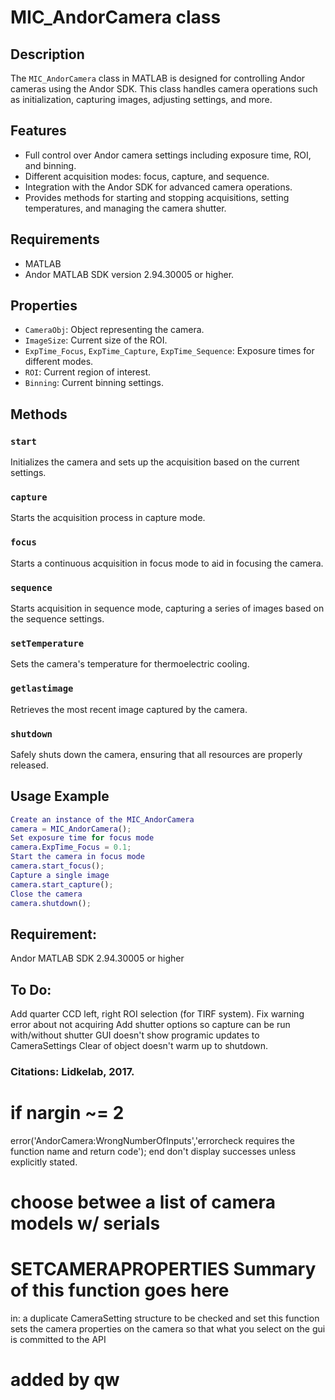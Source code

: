 # MIC_AndorCamera class
## Description
The `MIC_AndorCamera` class in MATLAB is designed for controlling Andor cameras using the Andor SDK. This class handles camera operations such as initialization, capturing images, adjusting settings, and more.
## Features
- Full control over Andor camera settings including exposure time, ROI, and binning.
- Different acquisition modes: focus, capture, and sequence.
- Integration with the Andor SDK for advanced camera operations.
- Provides methods for starting and stopping acquisitions, setting temperatures, and managing the camera shutter.
## Requirements
- MATLAB
- Andor MATLAB SDK version 2.94.30005 or higher.
## Properties
- `CameraObj`: Object representing the camera.
- `ImageSize`: Current size of the ROI.
- `ExpTime_Focus`, `ExpTime_Capture`, `ExpTime_Sequence`: Exposure times for different modes.
- `ROI`: Current region of interest.
- `Binning`: Current binning settings.
## Methods
### `start`
Initializes the camera and sets up the acquisition based on the current settings.
### `capture`
Starts the acquisition process in capture mode.
### `focus`
Starts a continuous acquisition in focus mode to aid in focusing the camera.
### `sequence`
Starts acquisition in sequence mode, capturing a series of images based on the sequence settings.
### `setTemperature`
Sets the camera's temperature for thermoelectric cooling.
### `getlastimage`
Retrieves the most recent image captured by the camera.
### `shutdown`
Safely shuts down the camera, ensuring that all resources are properly released.
## Usage Example
```matlab
Create an instance of the MIC_AndorCamera
camera = MIC_AndorCamera();
Set exposure time for focus mode
camera.ExpTime_Focus = 0.1;
Start the camera in focus mode
camera.start_focus();
Capture a single image
camera.start_capture();
Close the camera
camera.shutdown();
```
## Requirement:
Andor MATLAB SDK 2.94.30005 or higher
## To Do:
Add quarter CCD left, right ROI selection (for TIRF system).
Fix warning error about not acquiring
Add shutter options so capture can be run with/without shutter
GUI doesn't show programic updates to CameraSettings
Clear of object doesn't warm up to shutdown.
### Citations: Lidkelab, 2017.
# if nargin ~= 2
error('AndorCamera:WrongNumberOfInputs','errorcheck requires the function name and return code');
end
don't display successes unless explicitly stated.
# choose betwee a list of camera models w/ serials
# SETCAMERAPROPERTIES Summary of this function goes here
in: a duplicate CameraSetting structure to be checked and set
this function sets the camera properties on the camera so that what you
select on the gui is committed to the API
# added by qw
